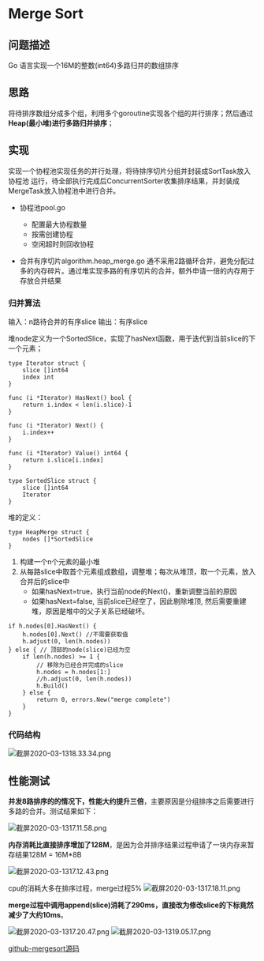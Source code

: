 # Merge Sort

## 问题描述
Go 语言实现一个16M的整数(int64)多路归并的数组排序

## 思路
将待排序数组分成多个组，利用多个goroutine实现各个组的并行排序；然后通过**Heap(最小堆)进行多路归并排序**；

## 实现
实现一个协程池实现任务的并行处理，将待排序切片分组并封装成SortTask放入协程池
运行，待全部执行完成后ConcurrentSorter收集排序结果，并封装成MergeTask放入协程池中进行合并。

+ 协程池pool.go
  
    - 配置最大协程数量
    - 按需创建协程
    - 空闲超时则回收协程
  
+ 合并有序切片algorithm.heap_merge.go
    通不采用2路循环合并，避免分配过多的内存碎片。通过堆实现多路的有序切片的合并，额外申请一倍的内存用于存放合并结果



### 归并算法
输入：n路待合并的有序slice
输出：有序slice

堆node定义为一个SortedSlice，实现了hasNext函数，用于迭代到当前slice的下一个元素；
```
type Iterator struct {
	slice []int64
	index int
}

func (i *Iterator) HasNext() bool {
	return i.index < len(i.slice)-1
}

func (i *Iterator) Next() {
	i.index++
}

func (i *Iterator) Value() int64 {
	return i.slice[i.index]
}

type SortedSlice struct {
	slice []int64
	Iterator
}
```
堆的定义：
```
type HeapMerge struct {
	nodes []*SortedSlice
}
```

1. 构建一个n个元素的最小堆
2. 从每路slice中取首个元素组成数组，调整堆；每次从堆顶，取一个元素，放入合并后的slice中
     + 如果hasNext=true，执行当前node的Next()，重新调整当前的原因
     + 如果hasNext=false, 当前slice已经空了，因此剔除堆顶, 然后需要重建堆，原因是堆中的父子关系已经破坏。
```
if h.nodes[0].HasNext() {
	h.nodes[0].Next() //不需要获取值
	h.adjust(0, len(h.nodes))
} else { // 顶部的node(slice)已经为空
	if len(h.nodes) >= 1 {
		// 移除为已经合并完成的slice
		h.nodes = h.nodes[1:]
		//h.adjust(0, len(h.nodes))
		h.Build()
	} else {
		return 0, errors.New("merge complete")
	}
}
```
### 代码结构

![截屏2020-03-1318.33.34.png](https://upload-images.jianshu.io/upload_images/9243349-0c28af6a9d9f4e20.png?imageMogr2/auto-orient/strip%7CimageView2/2/w/1240)

## 性能测试
**并发8路排序的的情况下，性能大约提升三倍**，主要原因是分组排序之后需要进行多路的合并。测试结果如下：

![截屏2020-03-1317.11.58.png](https://upload-images.jianshu.io/upload_images/9243349-943ff777fc1fb4b5.png?imageMogr2/auto-orient/strip%7CimageView2/2/w/1240)


**内存消耗比直接排序增加了128M**，是因为合并排序结果过程申请了一块内存来暂存结果128M = 16M*8B

![截屏2020-03-1317.12.43.png](https://upload-images.jianshu.io/upload_images/9243349-23fa0062e2bd75db.png?imageMogr2/auto-orient/strip%7CimageView2/2/w/1240)

cpu的消耗大多在排序过程，merge过程5%
![截屏2020-03-1317.18.11.png](https://upload-images.jianshu.io/upload_images/9243349-e36a7d74c8569678.png?imageMogr2/auto-orient/strip%7CimageView2/2/w/1240)

**merge过程中调用append(slice)消耗了290ms，直接改为修改slice的下标竟然减少了大约10ms**。

![截屏2020-03-1317.20.47.png](https://upload-images.jianshu.io/upload_images/9243349-cc55e3d816718d25.png?imageMogr2/auto-orient/strip%7CimageView2/2/w/1240)
![截屏2020-03-1319.05.17.png](https://upload-images.jianshu.io/upload_images/9243349-cae318f1eb460a1e.png?imageMogr2/auto-orient/strip%7CimageView2/2/w/1240)


 [github-mergesort源码](https://github.com/heteddy/talent-plan/tree/master/tidb/mergesort)
